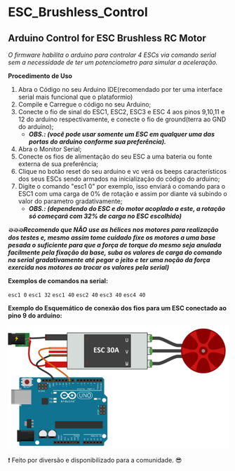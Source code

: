 # ESC_Brushless_Control

## Arduino Control for ESC Brushless RC Motor ##

*O firmware habilita o arduino para controlar 4 ESCs via comando serial sem a necessidade de ter um potenciometro para simular a aceleração.*

__Procedimento de Uso__

1. Abra o Código no seu Arduino IDE(recomendado por ter uma interface serial mais funcional que o plataformio)
2. Compile e Carregue o código no seu Arduino;
3. Conecte o fio de sinal do ESC1, ESC2, ESC3 e ESC 4 aos pinos 9,10,11 e 12 do arduino respectivamente, e conecte o fio de ground(terra ao GND do arduino);
    * ___OBS.: (você pode usar somente um ESC em qualquer uma das portas do arduino conforme sua preferência).___
4. Abra o Monitor Serial;
5. Conecte os fios de alimentação do seu ESC a uma bateria ou fonte externa de sua preferência;
6. Clique no botão reset do seu arduino e vc verá os beeps característicos dos seus ESCs sendo armados na inicialização do código do arduino;
7. Digite o comando "esc1 0" por exemplo, isso enviará o comando para o ESC1 com uma carga de 0% de rotação e assim por diante vá subindo o valor do parametro gradativamente;
    * ___OBS.: (dependendo do ESC e do motor acoplado a este, a rotação só começará com 32% de carga no ESC escolhido)___
     
___💥💥💥Recomendo que NÃO use as hélices nos motores para realização dos testes e, mesmo assim tome cuidado fixe os motores a uma base pesada o suficiente para que a força de torque do mesmo seja anulada facilmente pela fixação da base, suba os valores de carga do comando na serial gradativamente até pegar o jeito e ter uma noção da força exercida nos motores ao trocar os valores pela serial)___

__Exemplos de comandos na serial:__

`esc1 0`
`esc1 32`
`esc1 40`
`esc2 40`
`esc3 40`
`esc4 40`

__Exemplo do Esquemático de conexão dos fios para um ESC conectado ao pino 9 do arduino:__

![picture alt](Schematico.png "Esquematico de conexão dos fios")

:exclamation: Feito por diversão e disponibilizado para a comunidade. 😎